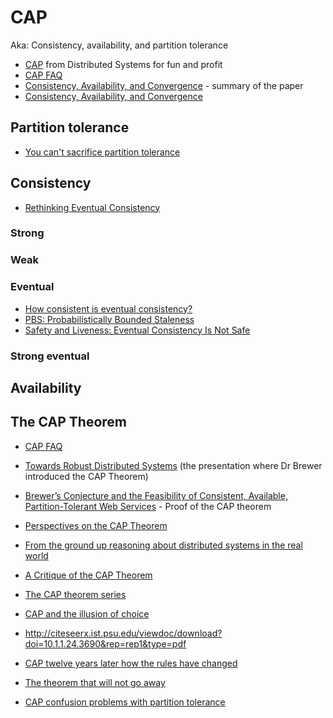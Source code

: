 # CAP

Aka: Consistency, availability, and partition tolerance

* [CAP](http://book.mixu.net/distsys/intro.html) from Distributed Systems for fun and profit
* [CAP FAQ](https://github.com/henryr/cap-faq)
* [Consistency, Availability, and Convergence](http://blog.acolyer.org/2014/10/10/consistency-availability-and-convergence/) - summary of the paper
* [Consistency, Availability, and Convergence](http://www.cs.utexas.edu/users/dahlin/papers/cac-tr.pdf)

## Partition tolerance

* [You can't sacrifice partition tolerance](https://codahale.com/you-cant-sacrifice-partition-tolerance/)


## Consistency

* [Rethinking Eventual Consistency](http://research.microsoft.com/pubs/192621/sigtt611-bernstein.pdf)


### Strong

### Weak

### Eventual

* [How consistent is eventual consistency?](http://the-paper-trail.org/blog/how-consistent-is-eventual-consistency/)
* [PBS: Probabilistically Bounded Staleness](http://pbs.cs.berkeley.edu/#demo)
* [Safety and Liveness: Eventual Consistency Is Not Safe](http://www.bailis.org/blog/safety-and-liveness-eventual-consistency-is-not-safe/)


### Strong eventual


## Availability


## The CAP Theorem

* [CAP FAQ](http://henryr.github.io/cap-faq/)
* [Towards Robust Distributed Systems](http://www.cs.berkeley.edu/%7Ebrewer/cs262b-2004/PODC-keynote.pdf) (the presentation where Dr Brewer introduced the CAP Theorem)
* [Brewer’s Conjecture and the Feasibility of Consistent, Available, Partition-Tolerant Web Services](https://www.comp.nus.edu.sg/~gilbert/pubs/BrewersConjecture-SigAct.pdf) - Proof of the CAP theorem
* [Perspectives on the CAP Theorem](https://groups.csail.mit.edu/tds/papers/Gilbert/Brewer2.pdf)
* [From the ground up reasoning about distributed systems in the real world](http://bravenewgeek.com/from-the-ground-up-reasoning-about-distributed-systems-in-the-real-world/)
* [A Critique of the CAP Theorem](http://arxiv.org/pdf/1509.05393v2.pdf)
* [The CAP theorem series](http://blog.thislongrun.com/2015/03/the-cap-theorem-series.html)
* [CAP and the illusion of choice](http://bravenewgeek.com/cap-and-the-illusion-of-choice/)

* http://citeseerx.ist.psu.edu/viewdoc/download?doi=10.1.1.24.3690&rep=rep1&type=pdf
* [CAP twelve years later how the rules have changed](http://www.infoq.com/articles/cap-twelve-years-later-how-the-rules-have-changed)
* [The theorem that will not go away](http://the-paper-trail.org/blog/the-theorem-that-will-not-go-away/)
* [CAP confusion problems with partition tolerance](http://blog.cloudera.com/blog/2010/04/cap-confusion-problems-with-partition-tolerance/)
